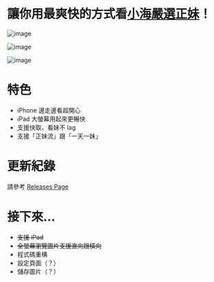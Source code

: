 讓你用最爽快的方式看[小海嚴選正妹]！
====================================

![image](https://github.com/chiahsien/Curator-iOS/raw/develop/Screenshots/1.png)


![image](https://github.com/chiahsien/Curator-iOS/raw/develop/Screenshots/2.png)


![image](https://github.com/chiahsien/Curator-iOS/raw/develop/Screenshots/3.png)


特色
====
* iPhone 邊走邊看超開心
* iPad 大螢幕用起來更暢快
* 支援快取，看妹不 lag
* 支援「正妹流」跟「一天一妹」

更新紀錄
=======
請參考 [Releases Page]

接下來...
========
* ~~支援 iPad~~
* ~~全螢幕瀏覽圖片支援直向跟橫向~~
* 程式碼重構
* 設定頁面（？）
* 儲存圖片（？）

[小海嚴選正妹]: http://curator.im/
[Releases Page]: https://github.com/chiahsien/Curator-iOS/releases/latest
